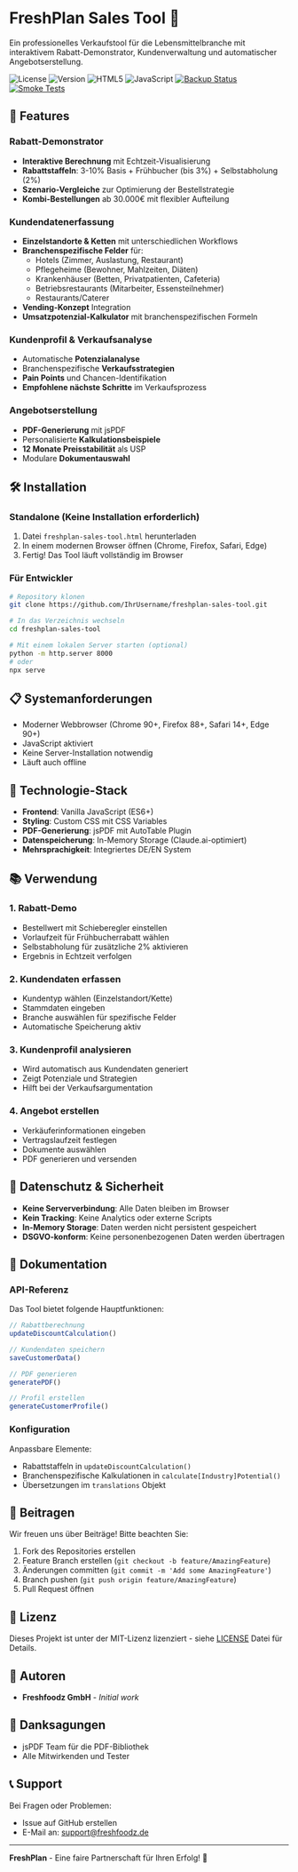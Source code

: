 # FreshPlan Sales Tool 🥗

Ein professionelles Verkaufstool für die Lebensmittelbranche mit interaktivem Rabatt-Demonstrator, Kundenverwaltung und automatischer Angebotserstellung.

![License](https://img.shields.io/badge/license-MIT-blue.svg)
![Version](https://img.shields.io/badge/version-1.0.0-green.svg)
![HTML5](https://img.shields.io/badge/HTML5-E34F26?logo=html5&logoColor=white)
![JavaScript](https://img.shields.io/badge/JavaScript-F7DF1E?logo=javascript&logoColor=black)
[![Backup Status](https://github.com/joergstreeck/freshplan-sales-tool/workflows/Backup%20Smoke%20Tests/badge.svg)](https://github.com/joergstreeck/freshplan-sales-tool/actions/workflows/backup-smoke.yml)
[![Smoke Tests](https://github.com/joergstreeck/freshplan-sales-tool/workflows/Smoke%20Tests/badge.svg)](https://github.com/joergstreeck/freshplan-sales-tool/actions/workflows/smoke-tests.yml)

## 🚀 Features

### Rabatt-Demonstrator
- **Interaktive Berechnung** mit Echtzeit-Visualisierung
- **Rabattstaffeln**: 3-10% Basis + Frühbucher (bis 3%) + Selbstabholung (2%)
- **Szenario-Vergleiche** zur Optimierung der Bestellstrategie
- **Kombi-Bestellungen** ab 30.000€ mit flexibler Aufteilung

### Kundendatenerfassung
- **Einzelstandorte & Ketten** mit unterschiedlichen Workflows
- **Branchenspezifische Felder** für:
  - Hotels (Zimmer, Auslastung, Restaurant)
  - Pflegeheime (Bewohner, Mahlzeiten, Diäten)
  - Krankenhäuser (Betten, Privatpatienten, Cafeteria)
  - Betriebsrestaurants (Mitarbeiter, Essensteilnehmer)
  - Restaurants/Caterer
- **Vending-Konzept** Integration
- **Umsatzpotenzial-Kalkulator** mit branchenspezifischen Formeln

### Kundenprofil & Verkaufsanalyse
- Automatische **Potenzialanalyse**
- Branchenspezifische **Verkaufsstrategien**
- **Pain Points** und Chancen-Identifikation
- **Empfohlene nächste Schritte** im Verkaufsprozess

### Angebotserstellung
- **PDF-Generierung** mit jsPDF
- Personalisierte **Kalkulationsbeispiele**
- **12 Monate Preisstabilität** als USP
- Modulare **Dokumentauswahl**

## 🛠️ Installation

### Standalone (Keine Installation erforderlich)
1. Datei `freshplan-sales-tool.html` herunterladen
2. In einem modernen Browser öffnen (Chrome, Firefox, Safari, Edge)
3. Fertig! Das Tool läuft vollständig im Browser

### Für Entwickler
```bash
# Repository klonen
git clone https://github.com/IhrUsername/freshplan-sales-tool.git

# In das Verzeichnis wechseln
cd freshplan-sales-tool

# Mit einem lokalen Server starten (optional)
python -m http.server 8000
# oder
npx serve
```

## 📋 Systemanforderungen

- Moderner Webbrowser (Chrome 90+, Firefox 88+, Safari 14+, Edge 90+)
- JavaScript aktiviert
- Keine Server-Installation notwendig
- Läuft auch offline

## 🔧 Technologie-Stack

- **Frontend**: Vanilla JavaScript (ES6+)
- **Styling**: Custom CSS mit CSS Variables
- **PDF-Generierung**: jsPDF mit AutoTable Plugin
- **Datenspeicherung**: In-Memory Storage (Claude.ai-optimiert)
- **Mehrsprachigkeit**: Integriertes DE/EN System

## 📚 Verwendung

### 1. Rabatt-Demo
- Bestellwert mit Schieberegler einstellen
- Vorlaufzeit für Frühbucherrabatt wählen
- Selbstabholung für zusätzliche 2% aktivieren
- Ergebnis in Echtzeit verfolgen

### 2. Kundendaten erfassen
- Kundentyp wählen (Einzelstandort/Kette)
- Stammdaten eingeben
- Branche auswählen für spezifische Felder
- Automatische Speicherung aktiv

### 3. Kundenprofil analysieren
- Wird automatisch aus Kundendaten generiert
- Zeigt Potenziale und Strategien
- Hilft bei der Verkaufsargumentation

### 4. Angebot erstellen
- Verkäuferinformationen eingeben
- Vertragslaufzeit festlegen
- Dokumente auswählen
- PDF generieren und versenden

## 🔐 Datenschutz & Sicherheit

- **Keine Serververbindung**: Alle Daten bleiben im Browser
- **Kein Tracking**: Keine Analytics oder externe Scripts
- **In-Memory Storage**: Daten werden nicht persistent gespeichert
- **DSGVO-konform**: Keine personenbezogenen Daten werden übertragen

## 📄 Dokumentation

### API-Referenz
Das Tool bietet folgende Hauptfunktionen:

```javascript
// Rabattberechnung
updateDiscountCalculation()

// Kundendaten speichern
saveCustomerData()

// PDF generieren
generatePDF()

// Profil erstellen
generateCustomerProfile()
```

### Konfiguration
Anpassbare Elemente:
- Rabattstaffeln in `updateDiscountCalculation()`
- Branchenspezifische Kalkulationen in `calculate[Industry]Potential()`
- Übersetzungen im `translations` Objekt

## 🤝 Beitragen

Wir freuen uns über Beiträge! Bitte beachten Sie:

1. Fork des Repositories erstellen
2. Feature Branch erstellen (`git checkout -b feature/AmazingFeature`)
3. Änderungen committen (`git commit -m 'Add some AmazingFeature'`)
4. Branch pushen (`git push origin feature/AmazingFeature`)
5. Pull Request öffnen

## 📝 Lizenz

Dieses Projekt ist unter der MIT-Lizenz lizenziert - siehe [LICENSE](LICENSE) Datei für Details.

## 👥 Autoren

- **Freshfoodz GmbH** - *Initial work*

## 🙏 Danksagungen

- jsPDF Team für die PDF-Bibliothek
- Alle Mitwirkenden und Tester

## 📞 Support

Bei Fragen oder Problemen:
- Issue auf GitHub erstellen
- E-Mail an: support@freshfoodz.de

---

**FreshPlan** - Eine faire Partnerschaft für Ihren Erfolg! 🚀
